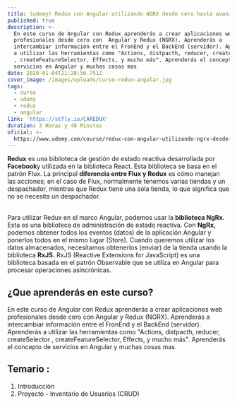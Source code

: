 ```yaml
---
title: (udemy) Redux con Angular utilizando NGRX desde cero hasta avanzado
published: true
description: >-
  En este curso de Angular con Redux aprenderás a crear aplicaciones web
  profesionales desde cero con  Angular y Redux (NGRX). Aprenderás a
  intercambiar información entre el FronEnd y el BackEnd (servidor). Aprenderás
  a utilizar las herramientas como "Actions, distpacth, reducer, createSelector
  , createFeatureSelector, Effects, y mucho más". Aprenderás el concepto de
  servicios en Angular y muchas cosas mas
date: 2020-01-04T21:28:56.751Z
cover_image: /images/uploads/curso-redux-angular.jpg
tags:
  - curso
  - udemy
  - redux
  - angular
link: 'https://stfly.io/CAREDUX'
duration: 3 Horas y 40 Minutos
oficial: >-
  https://www.udemy.com/course/redux-con-angular-utilizando-ngrx-desde-cero-hasta-avanzado/
---
```

**Redux** es una biblioteca de gestión de estado reactiva desarrollada por **Facebook**y utilizada en la biblioteca React. Esta biblioteca se basa en el patrón Flux. La principal **diferencia entre Flux y Redux** es cómo manejan las acciones; en el caso de Flux, normalmente tenemos varias tiendas y un despachador, mientras que Redux tiene una sola tienda, lo que significa que no se necesita un despachador.

\
Para utilizar Redux en el marco Angular, podemos usar la **biblioteca NgRx.** Esta es una biblioteca de administración de estado reactiva. Con **NgRx,** podemos obtener todos los eventos (datos) de la aplicación Angular y ponerlos todos en el mismo lugar (Store). Cuando queremos utilizar los datos almacenados, necesitamos obtenerlos (enviar) de la tienda usando la biblioteca **RxJS.** RxJS (Reactive Extensions for JavaScript) es una biblioteca basada en el patrón Observable que se utiliza en Angular para procesar operaciones asincrónicas.

## ¿Que aprenderás en este curso?

En este curso de Angular con Redux aprenderás a crear aplicaciones web profesionales desde cero con  Angular y Redux (NGRX). Aprenderás a intercambiar información entre el FronEnd y el BackEnd (servidor). Aprenderás a utilizar las herramientas como "Actions, distpacth, reducer, createSelector , createFeatureSelector, Effects, y mucho más". Aprenderás el concepto de servicios en Angular y muchas cosas mas.

## Temario :

1. Introducción
2. Proyecto - Inventario de Usuarios (CRUD)
